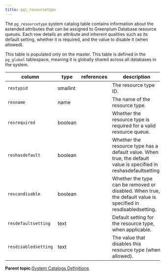```yaml
---
title: pg\_resourcetype 
---
```


The `pg_resourcetype` system catalog table contains information about the extended attributes that can be assigned to Greenplum Database resource queues. Each row details an attribute and inherent qualities such as its default setting, whether it is required, and the value to disable it \(when allowed\).

This table is populated only on the master. This table is defined in the `pg_global` tablespace, meaning it is globally shared across all databases in the system.

|column|type|references|description|
|------|----|----------|-----------|
|`restypid`|smallint| |The resource type ID.|
|`resname`|name| |The name of the resource type.|
|`resrequired`|boolean| |Whether the resource type is required for a valid resource queue.|
|`reshasdefault`|boolean| |Whether the resource type has a default value. When true, the default value is specified in reshasdefaultsetting.|
|`rescandisable`|boolean| |Whether the type can be removed or disabled. When true, the default value is specified in resdisabledsetting.|
|`resdefaultsetting`|text| |Default setting for the resource type, when applicable.|
|`resdisabledsetting`|text| |The value that disables this resource type \(when allowed\).|

**Parent topic:**[System Catalogs Definitions](../system_catalogs/catalog_ref-html.html)

